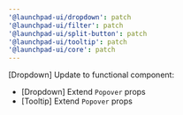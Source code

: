 ```yaml
---
'@launchpad-ui/dropdown': patch
'@launchpad-ui/filter': patch
'@launchpad-ui/split-button': patch
'@launchpad-ui/tooltip': patch
'@launchpad-ui/core': patch
---
```


[Dropdown] Update to functional component:

- [Dropdown] Extend `Popover` props
- [Tooltip] Extend `Popover` props
